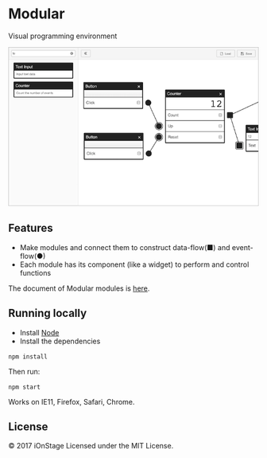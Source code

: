 # Modular

Visual programming environment

![Screen Shot](assets/screenshot.png)

## Features

- Make modules and connect them to construct data-flow(■) and event-flow(●)
- Each module has its component (like a widget) to perform and control functions

The document of Modular modules is [here](./modular_modules/README.md).

## Running locally

- Install [Node](https://nodejs.org/en/download/)
- Install the dependencies

```
npm install
```

Then run:

```
npm start
```

Works on IE11, Firefox, Safari, Chrome.

## License

&copy; 2017 iOnStage
Licensed under the MIT License.
